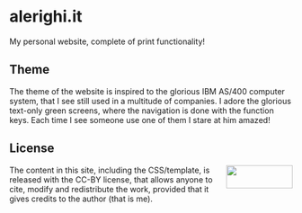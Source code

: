 # alerighi.it

My personal website, complete of print functionality!

## Theme

The theme of the website is inspired to the glorious IBM AS/400 computer system, that I see 
still used in a multitude of companies. I adore the glorious text-only green screens, where 
the navigation is done with the function keys. Each time I see someone use one of them I stare
at him amazed!

## License

<a href="https://creativecommons.org/licenses/by/4.0/"><img decoding="async" src="https://mirrors.creativecommons.org/presskit/buttons/88x31/png/by.png" width="118" height="41" align="right"></a>

The content in this site, including the CSS/template, is released with the CC-BY license, that
allows anyone to cite, modify and redistribute the work, provided that it gives credits to the author (that is me).

